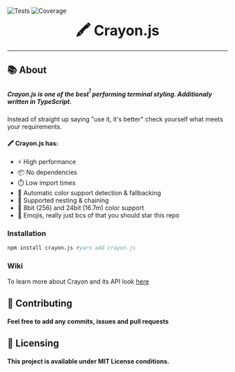 ![Tests](https://img.shields.io/endpoint?url=https://raw.githubusercontent.com/crayon-js/crayon/main/docs/badges/tests.json)
![Coverage](https://img.shields.io/endpoint?url=https://raw.githubusercontent.com/crayon-js/crayon/main/docs/badges/coverage.json)

<font size="6"><p align="center"><b>🖍️ Crayon.js</b></p></font>
<hr />

## :books: About
##### Crayon.js is **one of the best**<sup><sup>[1](https://github.com/crayon-js/crayon/wiki/Comparison)</sup></sup> performing terminal styling. Additionaly written in TypeScript.

Instead of straight up saying "use it, it's better" check yourself what meets your requirements.

#### 🖍️ Crayon.js has:
  * ⚡ High performance
  * 📦 No dependencies
  * ⏱️ Low import times
  * 🦄 Automatic color support detection & fallbacking
  * 🔗 Supported nesting & chaining
  * 🌈 8bit (256) and 24bit (16.7m) color support
  * 🌟 Emojis, really just bcs of that you should star this repo

### Installation
```bash
npm install crayon.js #yarn add crayon.js
```

### Wiki
To learn more about Crayon and its API look [here](https://github.com/crayon-js/crayon/wiki)

## :handshake: Contributing
#### Feel free to add any commits, issues and pull requests

## :memo: Licensing
#### This project is available under MIT License conditions.